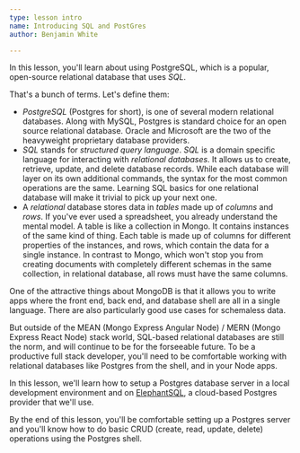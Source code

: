 ```yaml
---
type: lesson intro
name: Introducing SQL and PostGres
author: Benjamin White

---
```


In this lesson, you'll learn about using PostgreSQL, which is a popular, open-source relational database that uses *SQL*.

That's a bunch of terms. Let's define them:

* *PostgreSQL* (Postgres for short), is one of several modern relational databases. Along with MySQL, Postgres is standard choice for an open source relational database. Oracle and Microsoft are the two of the heavyweight proprietary database providers.
* *SQL* stands for *structured query language*. *SQL* is a domain specific language for interacting with *relational databases*. It allows us to create, retrieve, update, and delete database records. While each database will layer on its own additional commands, the syntax for the most common operations are the same. Learning SQL basics for one relational database will make it trivial to pick up your next one.
* A *relational* database stores data in *tables* made up of *columns* and *rows*. If you've ever used a spreadsheet, you already understand the mental model. A table is like a collection in Mongo. It contains instances of the same kind of thing. Each table is made up of columns for different properties of the instances, and rows, which contain the data for a single instance. In contrast to Mongo, which won't stop you from creating documents with completely different schemas in the same collection, in relational database, all rows must have the same columns.

One of the attractive things about MongoDB is that it allows you to write apps where the front end, back end, and database shell are all in a single language. There are also particularly good use cases for schemaless data.

But outside of the MEAN (Mongo Express Angular Node) / MERN (Mongo Express React Node) stack world, SQL-based relational databases are still the norm, and will continue to be for the forseeable future. To be a productive full stack developer, you'll need to be comfortable working with relational databases like Postgres from the shell, and in your Node apps.

In this lesson, we'll learn how to setup a Postgres database server in a local development environment and on [ElephantSQL](https://www.elephantsql.com/), a cloud-based Postgres provider that we'll use.

By the end of this lesson, you'll be comfortable setting up a Postgres server and you'll know how to do basic CRUD (create, read, update, delete) operations using the Postgres shell.

